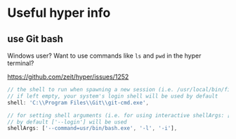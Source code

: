 # Useful hyper info

## use Git bash

Windows user? Want to use commands like `ls` and `pwd` in the hyper terminal?

https://github.com/zeit/hyper/issues/1252

```javascript
// the shell to run when spawning a new session (i.e. /usr/local/bin/fish)
// if left empty, your system's login shell will be used by default
shell: 'C:\\Program Files\\Git\\git-cmd.exe',

// for setting shell arguments (i.e. for using interactive shellArgs: ['-i'])
// by default ['--login'] will be used
shellArgs: ['--command=usr/bin/bash.exe', '-l', '-i'],
```
